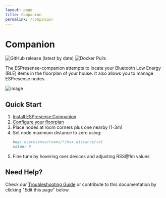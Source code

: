 ```yaml
---
layout: page
title: Companion
permalink: /companion
---
```


# Companion

![GitHub release (latest by date)](https://img.shields.io/github/v/release/ESPresense/ESPresense-companion)
![Docker Pulls](https://badgen.net/docker/pulls/espresense/espresense-companion)

The ESPresense-companion attempts to locate your Bluetooth Low Energy (BLE) items in the floorplan of your house. It also allows you to manage ESPresense nodes.

![image](https://user-images.githubusercontent.com/1491145/208942192-d8716e50-c822-48a7-a6d3-46b53ab9373e.png)

## Quick Start
1. [Install ESPresense Companion](/companion/installation)
2. [Configure your floorplan](/companion/configuration)
3. Place nodes at room corners plus one nearby (1-3m)
4. Set node maximum distance to zero using:
   ```markdown
   key: espresense/rooms/*/max_distance/set
   value: 0
   ```
5. Fine tune by hovering over devices and adjusting RSS@1m values

## Need Help?
Check our [Troubleshooting Guide](/companion/troubleshooting) or contribute to this documentation by clicking "Edit this page" below.